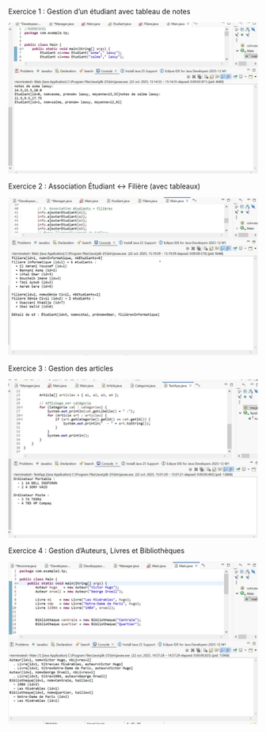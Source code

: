 Exercice 1 : Gestion d’un étudiant avec tableau de notes

![image alt](https://github.com/ASMALAOUY/TPAssociations/blob/main/Capture%20d%E2%80%99%C3%A9cran%20Exercice%201.jpg?raw=true)

Exercice 2 : Association Étudiant ↔ Filière (avec tableaux)

![image alt](https://github.com/ASMALAOUY/TPAssociations/blob/main/Capture%20d%E2%80%99%C3%A9cran%20Exercice2.jpg?raw=true)

Exercice 3 : Gestion des articles

![image alt](https://github.com/ASMALAOUY/TPAssociations/blob/main/Capture%20d%E2%80%99%C3%A9cran%20x3.jpg?raw=true)

Exercice 4  : Gestion d’Auteurs, Livres et Bibliothèques

![image alt](https://github.com/ASMALAOUY/TPAssociations/blob/main/Capture%20d%E2%80%99%C3%A9cran%20x2.jpg?raw=true)
